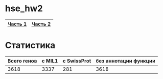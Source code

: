 # hse_hw2
| [Часть 1](https://colab.research.google.com/drive/155AWcNMRodL6VJ1LdTUJZJplqgZBvt0J?usp=sharing) | [Часть 2](https://colab.research.google.com/drive/1tscG9Xy-OtuGZoj3BZFaRslJHs6hYFYC?usp=sharing) |
| ------------- | ------------- |


# Статистика
| Всего генов | с MIL1 | с SwissProt | без аннотации функции
| ------------- | ------------- | ------------- | ------------- |
|  3618  |  3337  |  281 |  3618  |
